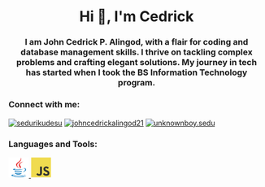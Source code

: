 <h1 align="center">Hi 👋, I'm Cedrick</h1>
<h3 align="center">I am John Cedrick P. Alingod, with a flair for coding and database management skills. I thrive on tackling complex problems and crafting elegant solutions. My journey in tech has started when I took the BS Information Technology program.</h3>

<h3 align="left">Connect with me:</h3>
<p align="left">
<a href="https://twitter.com/sedurikudesu" target="blank"><img align="center" src="https://raw.githubusercontent.com/rahuldkjain/github-profile-readme-generator/master/src/images/icons/Social/twitter.svg" alt="sedurikudesu" height="30" width="40" /></a>
<a href="https://fb.com/johncedrickalingod21" target="blank"><img align="center" src="https://raw.githubusercontent.com/rahuldkjain/github-profile-readme-generator/master/src/images/icons/Social/facebook.svg" alt="johncedrickalingod21" height="30" width="40" /></a>
<a href="https://instagram.com/unknownboy.sedu" target="blank"><img align="center" src="https://raw.githubusercontent.com/rahuldkjain/github-profile-readme-generator/master/src/images/icons/Social/instagram.svg" alt="unknownboy.sedu" height="30" width="40" /></a>
</p>

<h3 align="left">Languages and Tools:</h3>
<p align="left"> <a href="https://www.java.com" target="_blank" rel="noreferrer"> <img src="https://raw.githubusercontent.com/devicons/devicon/master/icons/java/java-original.svg" alt="java" width="40" height="40"/> </a> <a href="https://developer.mozilla.org/en-US/docs/Web/JavaScript" target="_blank" rel="noreferrer"> <img src="https://raw.githubusercontent.com/devicons/devicon/master/icons/javascript/javascript-original.svg" alt="javascript" width="40" height="40"/> </a> </p>
